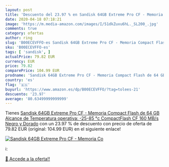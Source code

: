 ```yaml
---
layout: post
title: 'Descuento del 23.97 % en Sandisk 64GB Extreme Pro CF - Memoria Co'
date: 2020-04-18 07:18:21
image: 'https://m.media-amazon.com/images/I/51dkZuxu6hL._SL200_.jpg'
comments: true
category: ofertas
author: ring
slug: 'B00ECEVFFO-es Sandisk 64GB Extreme Pro CF - Memoria Compact Flash de 64...'
sku: 'B00ECEVFFO-es'
tags: [ 'sandisk', ]
actualPrice: 79.82 EUR
currency: EUR
price: 79.82
comparePrice: 104.99 EUR
prodname: 'Sandisk 64GB Extreme Pro CF - Memoria Compact Flash de 64 GB  Alcance de Temperatura operativa: -25-85 °c  CompactFlash  CF   160 MB/s   Negro y Dorado'
country: 'es'
flag: '🇪🇸'
buyurl: 'https://www.amazon.es/dp/B00ECEVFFO/?tag=tolees-21'
descuento: '23.97'
average: '80.63499999999999'
---
```


Tienes [Sandisk 64GB Extreme Pro CF - Memoria Compact Flash de 64 GB  Alcance de Temperatura operativa: -25-85 °c  CompactFlash  CF   160 MB/s   Negro y Dorado](https://www.amazon.es/dp/B00ECEVFFO/?tag=tolees-21) con un 23.97 % de descuento con precio de oferta de 79.82 EUR (original: 104.99 EUR) en el siguiente enlace!

[![Sandisk 64GB Extreme Pro CF - Memoria Co](https://m.media-amazon.com/images/I/51dkZuxu6hL._SL200_.jpg)](https://www.amazon.es/dp/B00ECEVFFO/?tag=tolees-21)

ℹ️:


[🛒 Accede a la oferta!!](https://www.amazon.es/dp/B00ECEVFFO/?tag=tolees-21)
